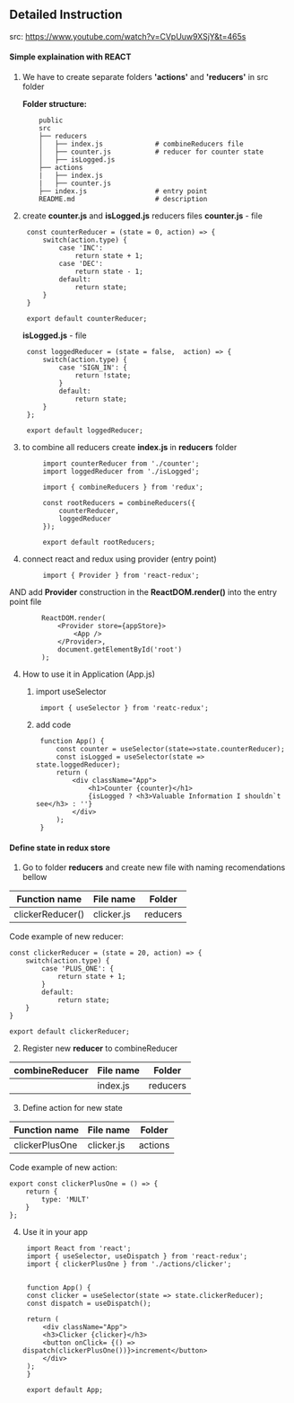 ## Detailed Instruction

src: https://www.youtube.com/watch?v=CVpUuw9XSjY&t=465s

#### Simple explaination with REACT

1)  We have to create separate folders **'actions'** and **'reducers'** in src folder

    **Folder structure:**

            public
            src
            ├── reducers
            │   ├── index.js             # combineReducers file
            │   ├── counter.js           # reducer for counter state
            │   ├── isLogged.js      
            ├── actions
            |   ├── index.js
            |   ├── counter.js 
            ├── index.js                 # entry point
            README.md                    # description

2) create **counter.js** and **isLogged.js** reducers files
    **counter.js** - file

        const counterReducer = (state = 0, action) => {
            switch(action.type) {
                case 'INC':
                    return state + 1;
                case 'DEC':
                    return state - 1;
                default:
                    return state;    
            }
        }
        
        export default counterReducer;

    **isLogged.js** - file

        const loggedReducer = (state = false,  action) => {
            switch(action.type) {
                case 'SIGN_IN': {
                    return !state;
                }
                default:
                    return state;
            }
        };

        export default loggedReducer;    

3) to combine all reducers create **index.js** in **reducers** folder

            import counterReducer from './counter';
            import loggedReducer from './isLogged';

            import { combineReducers } from 'redux';

            const rootReducers = combineReducers({
                counterReducer,
                loggedReducer
            });

            export default rootReducers;

3) connect react and redux using provider (entry point)

            import { Provider } from 'react-redux';

AND add **Provider** construction in the **ReactDOM.render()** into the entry point file

            ReactDOM.render(
                <Provider store={appStore}>
                    <App />
                </Provider>, 
                document.getElementById('root')
            );

4) How to use it in Application (App.js)

    1. import useSelector

            import { useSelector } from 'reatc-redux';
    
    2. add code

            function App() {
                const counter = useSelector(state=>state.counterReducer);
                const isLogged = useSelector(state => state.loggedReducer);
                return (
                    <div className="App">
                        <h1>Counter {counter}</h1>
                        {isLogged ? <h3>Valuable Information I shouldn`t see</h3> : ''}
                    </div>
                );
            }

#### Define state in redux store

1) Go to folder **reducers** and create new file with naming recomendations bellow
    
| Function name  | File name | Folder
|-----------|-------------|-------------|
| clickerReducer() | clicker.js | reducers

Code example of new reducer:

    const clickerReducer = (state = 20, action) => {
        switch(action.type) {
            case 'PLUS_ONE': {
                return state + 1;
            }
            default:
                return state;
        }
    }

    export default clickerReducer;

2) Register new **reducer** to combineReducer 

| combineReducer  | File name | Folder
|-----------|-------------|-------------|
|           | index.js | reducers

3) Define action for new state

| Function name  | File name | Folder
|-----------|-------------|-------------|
| clickerPlusOne | clicker.js | actions

Code example of new action:

    export const clickerPlusOne = () => {
        return {
            type: 'MULT'
        }
    };

4) Use it in your app

        import React from 'react';
        import { useSelector, useDispatch } from 'react-redux';
        import { clickerPlusOne } from './actions/clicker';


        function App() {
        const clicker = useSelector(state => state.clickerReducer);
        const dispatch = useDispatch();

        return (
            <div className="App">
            <h3>Clicker {clicker}</h3>
            <button onClick= {() => dispatch(clickerPlusOne())}>increment</button>
            </div>
        );
        }

        export default App; 

